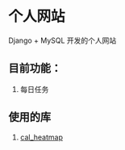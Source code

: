 # 个人网站

Django + MySQL 开发的个人网站

## 目前功能：

1. 每日任务

## 使用的库
1. [cal_heatmap](http://cal-heatmap.com/#legend-playground) 